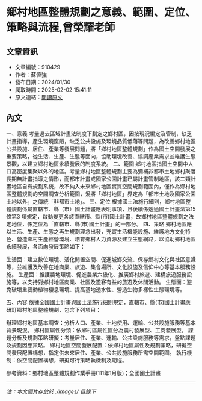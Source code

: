 # 鄉村地區整體規劃之意義、範圍、定位、策略與流程,曾榮耀老師

## 文章資訊
- 文章編號：910429
- 作者：蘇偉強
- 發布日期：2024/01/30
- 爬取時間：2025-02-02 15:41:11
- 原文連結：[閱讀原文](https://real-estate.get.com.tw/Columns/detail.aspx?no=910429)

## 內文
一、意義
考量過去區域計畫法制度下劃定之鄉村區，因按現況編定及管制，缺乏計畫指導，產生環境窳陋，缺乏公共設施及環境品質低落等問題，為改善鄉村地區公共設施、居住、產業等發展問題，將「鄉村地區整體規劃」作為國土空間發展之重要策略，從生活、生產、生態等面向，協助環境改善、協調產業需求並維護生態景觀，以建立鄉村地區永續發展的制度系統。
二、範圍
鄉村地區指國土空間中人口高密度集聚以外的地區。考量鄉村地區整體規劃主要為彌補非都市土地鄉村聚落長期無計畫指導之情形，而都市計畫或國家公園計畫已屬計畫管制地區，該二類計畫地區自有規劃系統，故不納入未來鄉村地區實質空間規劃範圍內，僅作為鄉村地區整體規劃的空間調查分析範圍，爰將「鄉村地區」界定為「都市土地及國家公園土地以外」之傳統「非都市土地」。
三、定位
根據國土法施行細則，鄉村地區整體規劃係屬直轄市、縣（市）國土計畫應表明事項，且後續係透過國土計畫法第15 條第3 項規定，啟動變更各該直轄市、縣(市)國土計畫，故鄉村地區整體規劃之法定地位，係定位為「直轄市、縣(市)國土計畫」的一部分。
四、策略
鄉村地區應以生活、生產、生態之再生規劃理念出發，充實生活機能設施、維護地方文化特色、營造鄉村生產經營環境、培育鄉村人力資源及建立生態網路，以協助鄉村地區永續發展，各面向發展策略如下：

生活面：建立數位環境、活化閒置空間、促進城鄉交流、保存鄉村文化與社區意識等，並維護及改善在地商業、旅遊、集會場所、文化設施及信仰中心等基本服務設施。
生產面：維護農地環境、促進農業六級化、推廣鄉村旅遊、建構旅遊服務設施等，以支持對鄉村地區商業、社區及遊客有益的旅遊及休閒活動。
生態面：避免破壞重要動植物棲息環境、提高基地透水性、營造生物多樣性生態環境等。

五、內容
依據全國國土計畫與國土法施行細則規定，直轄市、縣(市)國土計畫應研訂鄉村地區整體規劃，包含下列項目：

辦理鄉村地區基本調查：分析人口、產業、土地使用、運輸、公共設施服務等基本背景現況。
鄉村區屬性分類：依鄉村區屬性區分為農村發展型、工商發展型。
課題分析及規劃策略研擬：考量居住、產業、運輸、公共設施服務等需求，盤點課題及規劃因應策略。
鄉村地區空間發展配置：依鄉村地區屬性及規劃策略，研擬空間發展配置構想，指定供未來居住、產業、公共設施服務所需空間範圍。
執行機制：依空間配置構想，研擬可行策略執機制及期程。

參考資料：鄉村地區整體規劃作業手冊(111年1月版)；全國國土計畫

---
*注：本文圖片存放於 ./images/ 目錄下*
